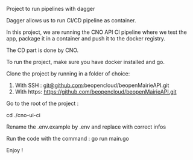 Project to run pipelines with dagger

Dagger allows us to run CI/CD pipeline as container.

In this project, we are running the CNO API CI pipeline where we test the app, package it in a container and push it to the docker registry.

The CD part is done by CNO.

To run the project, make sure you have docker installed and go.

Clone the project by running in a folder of choice:

1. With SSH : git@github.com:beopencloud/beopenMairieAPI.git
2. With https: https://github.com/beopencloud/beopenMairieAPI.git

Go to the root of the project :

cd ./cno-ui-ci

Rename the .env.example by .env and replace with correct infos

Run the code with the command :  go run main.go

Enjoy !
